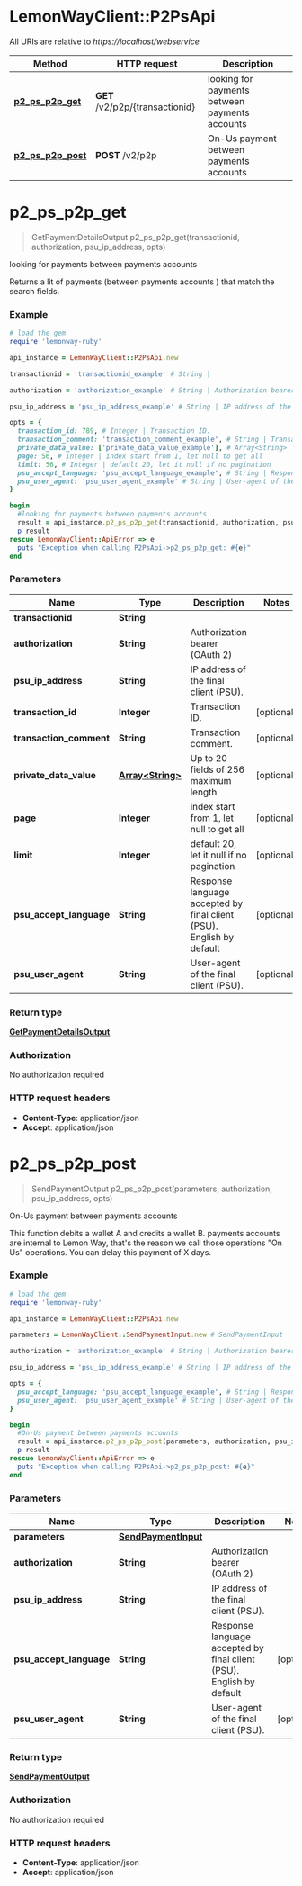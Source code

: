 # LemonWayClient::P2PsApi

All URIs are relative to *https://localhost/webservice*

Method | HTTP request | Description
------------- | ------------- | -------------
[**p2_ps_p2p_get**](P2PsApi.md#p2_ps_p2p_get) | **GET** /v2/p2p/{transactionid} | looking for payments between payments accounts
[**p2_ps_p2p_post**](P2PsApi.md#p2_ps_p2p_post) | **POST** /v2/p2p | On-Us payment between payments accounts


# **p2_ps_p2p_get**
> GetPaymentDetailsOutput p2_ps_p2p_get(transactionid, authorization, psu_ip_address, opts)

looking for payments between payments accounts

Returns a lit of payments (between payments accounts ) that match the search fields.

### Example
```ruby
# load the gem
require 'lemonway-ruby'

api_instance = LemonWayClient::P2PsApi.new

transactionid = 'transactionid_example' # String | 

authorization = 'authorization_example' # String | Authorization bearer (OAuth 2)

psu_ip_address = 'psu_ip_address_example' # String | IP address of the final client (PSU).

opts = { 
  transaction_id: 789, # Integer | Transaction ID.
  transaction_comment: 'transaction_comment_example', # String | Transaction comment.
  private_data_value: ['private_data_value_example'], # Array<String> | Up to 20 fields of 256 maximum length
  page: 56, # Integer | index start from 1, let null to get all
  limit: 56, # Integer | default 20, let it null if no pagination
  psu_accept_language: 'psu_accept_language_example', # String | Response language accepted by final client (PSU). English by default
  psu_user_agent: 'psu_user_agent_example' # String | User-agent of the final client (PSU).
}

begin
  #looking for payments between payments accounts
  result = api_instance.p2_ps_p2p_get(transactionid, authorization, psu_ip_address, opts)
  p result
rescue LemonWayClient::ApiError => e
  puts "Exception when calling P2PsApi->p2_ps_p2p_get: #{e}"
end
```

### Parameters

Name | Type | Description  | Notes
------------- | ------------- | ------------- | -------------
 **transactionid** | **String**|  | 
 **authorization** | **String**| Authorization bearer (OAuth 2) | 
 **psu_ip_address** | **String**| IP address of the final client (PSU). | 
 **transaction_id** | **Integer**| Transaction ID. | [optional] 
 **transaction_comment** | **String**| Transaction comment. | [optional] 
 **private_data_value** | [**Array&lt;String&gt;**](String.md)| Up to 20 fields of 256 maximum length | [optional] 
 **page** | **Integer**| index start from 1, let null to get all | [optional] 
 **limit** | **Integer**| default 20, let it null if no pagination | [optional] 
 **psu_accept_language** | **String**| Response language accepted by final client (PSU). English by default | [optional] 
 **psu_user_agent** | **String**| User-agent of the final client (PSU). | [optional] 

### Return type

[**GetPaymentDetailsOutput**](GetPaymentDetailsOutput.md)

### Authorization

No authorization required

### HTTP request headers

 - **Content-Type**: application/json
 - **Accept**: application/json



# **p2_ps_p2p_post**
> SendPaymentOutput p2_ps_p2p_post(parameters, authorization, psu_ip_address, opts)

On-Us payment between payments accounts

This function debits a wallet A and credits a wallet B. payments accounts  are internal to Lemon Way, that's the reason we call those operations \"On Us\" operations. You can delay this payment of X days.

### Example
```ruby
# load the gem
require 'lemonway-ruby'

api_instance = LemonWayClient::P2PsApi.new

parameters = LemonWayClient::SendPaymentInput.new # SendPaymentInput | 

authorization = 'authorization_example' # String | Authorization bearer (OAuth 2)

psu_ip_address = 'psu_ip_address_example' # String | IP address of the final client (PSU).

opts = { 
  psu_accept_language: 'psu_accept_language_example', # String | Response language accepted by final client (PSU). English by default
  psu_user_agent: 'psu_user_agent_example' # String | User-agent of the final client (PSU).
}

begin
  #On-Us payment between payments accounts
  result = api_instance.p2_ps_p2p_post(parameters, authorization, psu_ip_address, opts)
  p result
rescue LemonWayClient::ApiError => e
  puts "Exception when calling P2PsApi->p2_ps_p2p_post: #{e}"
end
```

### Parameters

Name | Type | Description  | Notes
------------- | ------------- | ------------- | -------------
 **parameters** | [**SendPaymentInput**](SendPaymentInput.md)|  | 
 **authorization** | **String**| Authorization bearer (OAuth 2) | 
 **psu_ip_address** | **String**| IP address of the final client (PSU). | 
 **psu_accept_language** | **String**| Response language accepted by final client (PSU). English by default | [optional] 
 **psu_user_agent** | **String**| User-agent of the final client (PSU). | [optional] 

### Return type

[**SendPaymentOutput**](SendPaymentOutput.md)

### Authorization

No authorization required

### HTTP request headers

 - **Content-Type**: application/json
 - **Accept**: application/json



